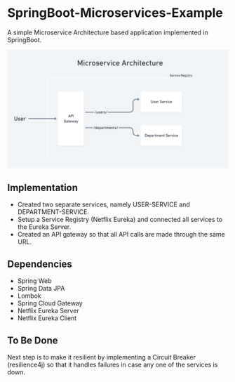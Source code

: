 # SpringBoot-Microservices-Example

A simple Microservice Architecture based application implemented in SpringBoot.    

<img src="architecture.png" width="700">

## Implementation

- Created two separate services, namely USER-SERVICE and DEPARTMENT-SERVICE.
- Setup a Service Registry (Netflix Eureka) and connected all services to the Eureka Server.
- Created an API gateway so that all API calls are made through the same URL.

## Dependencies

- Spring Web
- Spring Data JPA
- Lombok
- Spring Cloud Gateway
- Netflix Eureka Server
- Netflix Eureka Client

## To Be Done

Next step is to make it resilient by implementing a Circuit Breaker (resilience4j) so that it handles failures in case any one of the services is down.
